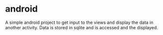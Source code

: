 # android
A simple android project to get input to the views and display the data in another activity.
Data is stored in sqlite and is accessed and the displayed.

